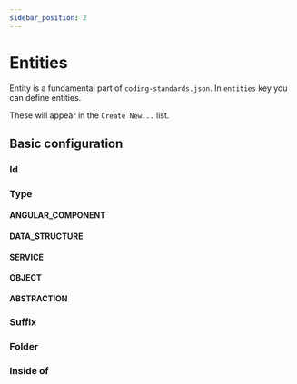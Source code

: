 ```yaml
---
sidebar_position: 2
---
```


# Entities

Entity is a fundamental part of `coding-standards.json`. In `entities` key you can define entities.

These will appear in the `Create New...` list.

## Basic configuration

### Id

### Type

#### ANGULAR_COMPONENT

#### DATA_STRUCTURE

#### SERVICE

#### OBJECT

#### ABSTRACTION

### Suffix

### Folder

### Inside of

